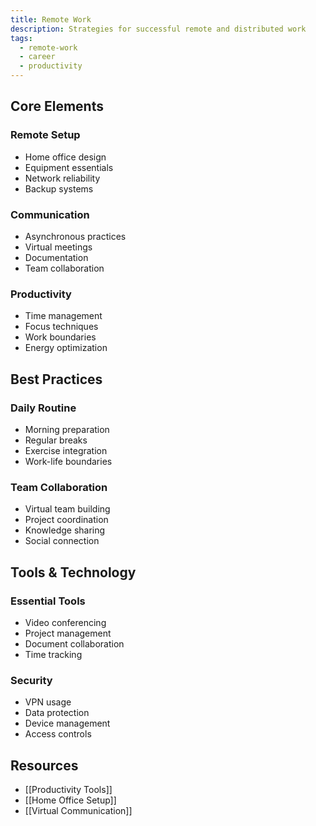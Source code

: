 ```yaml
---
title: Remote Work
description: Strategies for successful remote and distributed work
tags:
  - remote-work
  - career
  - productivity
---
```


## Core Elements

### Remote Setup
- Home office design
- Equipment essentials
- Network reliability
- Backup systems

### Communication
- Asynchronous practices
- Virtual meetings
- Documentation
- Team collaboration

### Productivity
- Time management
- Focus techniques
- Work boundaries
- Energy optimization

## Best Practices

### Daily Routine
- Morning preparation
- Regular breaks
- Exercise integration
- Work-life boundaries

### Team Collaboration
- Virtual team building
- Project coordination
- Knowledge sharing
- Social connection

## Tools & Technology

### Essential Tools
- Video conferencing
- Project management
- Document collaboration
- Time tracking

### Security
- VPN usage
- Data protection
- Device management
- Access controls

## Resources
- [[Productivity Tools]]
- [[Home Office Setup]]
- [[Virtual Communication]]
